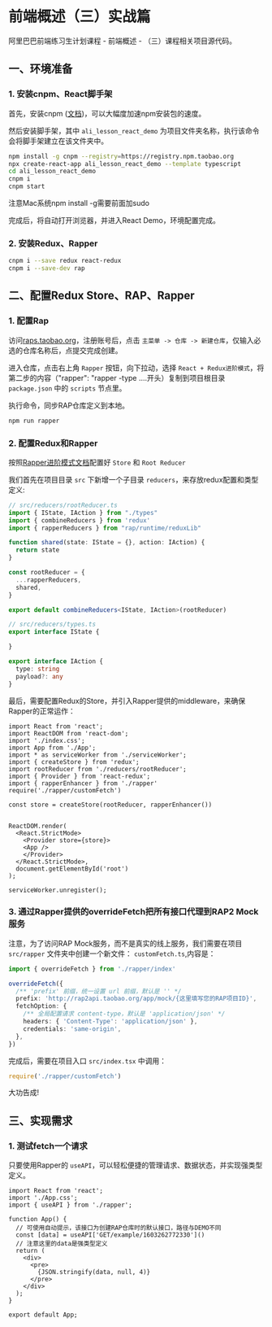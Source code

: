 # 前端概述（三）实战篇

阿里巴巴前端练习生计划课程 - 前端概述 - （三）课程相关项目源代码。


## 一、环境准备

### 1. 安装cnpm、React脚手架

首先，安装cnpm ([文档](https://developer.aliyun.com/mirror/NPM))，可以大幅度加速npm安装包的速度。

然后安装脚手架，其中 `ali_lesson_react_demo` 为项目文件夹名称，执行该命令会将脚手架建立在该文件夹中。

```bash
npm install -g cnpm --registry=https://registry.npm.taobao.org
npx create-react-app ali_lesson_react_demo --template typescript
cd ali_lesson_react_demo
cnpm i
cnpm start
```

注意Mac系统npm install -g需要前面加sudo

完成后，将自动打开浏览器，并进入React Demo，环境配置完成。


### 2. 安装Redux、Rapper

```bash
cnpm i --save redux react-redux
cnpm i --save-dev rap
```

## 二、配置Redux Store、RAP、Rapper

### 1. 配置Rap

访问[raps.taobao.org](http://rap2.taobao.org)，注册账号后，点击 `主菜单 -> 仓库 -> 新建仓库`，仅输入必选的仓库名称后，点提交完成创建。

进入仓库，点击右上角 `Rapper` 按钮，向下拉动，选择 `React + Redux进阶模式`，将第二步的内容（"rapper": "rapper -type ....开头）复制到项目根目录 `package.json` 中的 `scripts` 节点里。

执行命令，同步RAP仓库定义到本地。

```bash
npm run rapper
```

### 2. 配置Redux和Rapper
按照[Rapper进阶模式文档](https://www.yuque.com/rap/rapper/react-install)配置好 `Store` 和 `Root Reducer`

我们首先在项目目录 `src` 下新增一个子目录 `reducers`，来存放redux配置和类型定义:


```ts
// src/reducers/rootReducer.ts
import { IState, IAction } from "./types"
import { combineReducers } from 'redux'
import { rapperReducers } from "rap/runtime/reduxLib"

function shared(state: IState = {}, action: IAction) {
  return state
}

const rootReducer = {
  ...rapperReducers,
  shared,
}

export default combineReducers<IState, IAction>(rootReducer)
```


```ts
// src/reducers/types.ts
export interface IState {

}

export interface IAction {
  type: string
  payload?: any
}
```

最后，需要配置Redux的Store，并引入Rapper提供的middleware，来确保Rapper的正常运作：

```tsx
import React from 'react';
import ReactDOM from 'react-dom';
import './index.css';
import App from './App';
import * as serviceWorker from './serviceWorker';
import { createStore } from 'redux';
import rootReducer from './reducers/rootReducer';
import { Provider } from 'react-redux';
import { rapperEnhancer } from './rapper'
require('./rapper/customFetch')

const store = createStore(rootReducer, rapperEnhancer())


ReactDOM.render(
  <React.StrictMode>
    <Provider store={store}>
    <App />
    </Provider>
  </React.StrictMode>,
  document.getElementById('root')
);

serviceWorker.unregister();
```


### 3. 通过Rapper提供的overrideFetch把所有接口代理到RAP2 Mock服务

注意，为了访问RAP Mock服务，而不是真实的线上服务，我们需要在项目 `src/rapper` 文件夹中创建一个新文件： `customFetch.ts`,内容是：

```ts
import { overrideFetch } from './rapper/index'

overrideFetch({
  /** 'prefix' 前缀，统一设置 url 前缀，默认是 '' */
  prefix: 'http://rap2api.taobao.org/app/mock/{这里填写您的RAP项目ID}',
  fetchOption: {
    /** 全局配置请求 content-type，默认是 'application/json' */
    headers: { 'Content-Type': 'application/json' },
    credentials: 'same-origin',
  },
})
```

完成后，需要在项目入口 `src/index.tsx` 中调用：

```typescript
require('./rapper/customFetch')
```

大功告成!

## 三、实现需求

### 1. 测试fetch一个请求

只要使用Rapper的 `useAPI`，可以轻松便捷的管理请求、数据状态，并实现强类型定义。

```tsx
import React from 'react';
import './App.css';
import { useAPI } from './rapper';

function App() {
  // 可使用自动提示，该接口为创建RAP仓库时的默认接口，路径与DEMO不同
  const [data] = useAPI['GET/example/1603262772330']()
  // 注意这里的data是强类型定义
  return (
    <div>
      <pre>
        {JSON.stringify(data, null, 4)}
      </pre>
    </div>
  );
}

export default App;

```